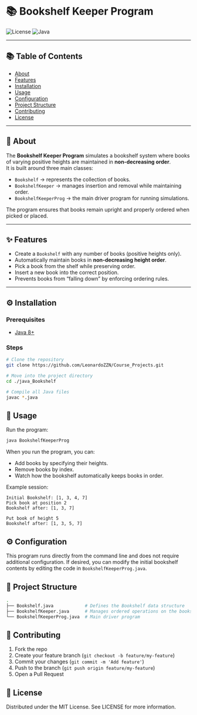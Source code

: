 # 📚 Bookshelf Keeper Program
![License](https://img.shields.io/badge/license-MIT-blue.svg)
![Java](https://img.shields.io/badge/java-8%2B-orange)

---

## 📚 Table of Contents
- [About](#-about)
- [Features](#-features)
- [Installation](#-installation)
- [Usage](#-usage)
- [Configuration](#-configuration)
- [Project Structure](#-project-structure)
- [Contributing](#-contributing)
- [License](#-license)

---

## 📖 About
The **Bookshelf Keeper Program** simulates a bookshelf system where books of varying positive heights are maintained in **non-decreasing order**.  
It is built around three main classes:  

- `Bookshelf` → represents the collection of books.  
- `BookshelfKeeper` → manages insertion and removal while maintaining order.  
- `BookshelfKeeperProg` → the main driver program for running simulations.  

The program ensures that books remain upright and properly ordered when picked or placed.  

---

## ✨ Features
- Create a `Bookshelf` with any number of books (positive heights only).  
- Automatically maintain books in **non-decreasing height order**.  
- Pick a book from the shelf while preserving order.  
- Insert a new book into the correct position.  
- Prevents books from “falling down” by enforcing ordering rules.  

---

## ⚙️ Installation
### Prerequisites
- [Java 8+](https://www.oracle.com/java/technologies/javase-downloads.html)

### Steps
```bash
# Clone the repository
git clone https://github.com/LeonardoZZN/Course_Projects.git

# Move into the project directory
cd ./java_Bookshelf

# Compile all Java files
javac *.java
```

## 🚀 Usage
Run the program:
```bash
java BookshelfKeeperProg
```
When you run the program, you can:
- Add books by specifying their heights.
- Remove books by index.
- Watch how the bookshelf automatically keeps books in order.

Example session:
```less
Initial Bookshelf: [1, 3, 4, 7]
Pick book at position 2
Bookshelf after: [1, 3, 7]

Put book of height 5
Bookshelf after: [1, 3, 5, 7]
```
## ⚙ Configuration
This program runs directly from the command line and does not require additional configuration.
If desired, you can modify the initial bookshelf contents by editing the code in `BookshelfKeeperProg.java`.

## 📂 Project Structure
```bash
.
├── Bookshelf.java            # Defines the Bookshelf data structure
├── BookshelfKeeper.java      # Manages ordered operations on the bookshelf
└── BookshelfKeeperProg.java  # Main driver program
```    
## 🤝 Contributing
1. Fork the repo
2. Create your feature branch (`git checkout -b feature/my-feature`)
3. Commit your changes (`git commit -m 'Add feature'`)
4. Push to the branch (`git push origin feature/my-feature`)
5. Open a Pull Request

## 📜 License
Distributed under the MIT License. See LICENSE for more information.
